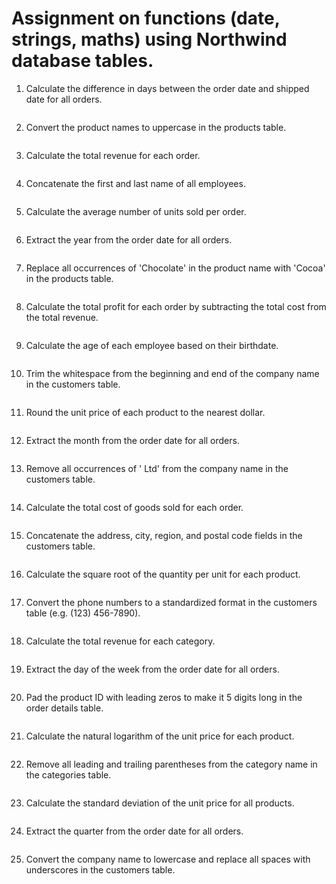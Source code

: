 # Assignment on functions (date, strings, maths) using Northwind database tables.

1. Calculate the difference in days between the order date and shipped date for all orders.

    ```sql

    ```

2. Convert the product names to uppercase in the products table.

    ```sql

    ```

3. Calculate the total revenue for each order.

    ```sql

    ```

4. Concatenate the first and last name of all employees.

    ```sql

    ```

5. Calculate the average number of units sold per order.

    ```sql

    ```

6. Extract the year from the order date for all orders.

    ```sql

    ```

7. Replace all occurrences of 'Chocolate' in the product name with 'Cocoa' in the products table.

    ```sql

    ```

8. Calculate the total profit for each order by subtracting the total cost from the total revenue.

    ```sql

    ```

9. Calculate the age of each employee based on their birthdate.

    ```sql

    ```

10. Trim the whitespace from the beginning and end of the company name in the customers table.

    ```sql

    ```

11. Round the unit price of each product to the nearest dollar.

    ```sql

    ```

12. Extract the month from the order date for all orders.

    ```sql

    ```

13. Remove all occurrences of ' Ltd' from the company name in the customers table.

    ```sql

    ```

14. Calculate the total cost of goods sold for each order.

    ```sql

    ```

15. Concatenate the address, city, region, and postal code fields in the customers table.

    ```sql

    ```

16. Calculate the square root of the quantity per unit for each product.

    ```sql

    ```

17. Convert the phone numbers to a standardized format in the customers table (e.g. (123) 456-7890).

    ```sql

    ```

18. Calculate the total revenue for each category.

    ```sql

    ```

19. Extract the day of the week from the order date for all orders.

    ```sql

    ```

20. Pad the product ID with leading zeros to make it 5 digits long in the order details table.

    ```sql

    ```

21. Calculate the natural logarithm of the unit price for each product.

    ```sql

    ```

22. Remove all leading and trailing parentheses from the category name in the categories table.

    ```sql

    ```

23. Calculate the standard deviation of the unit price for all products.

    ```sql

    ```

24. Extract the quarter from the order date for all orders.

    ```sql

    ```

25. Convert the company name to lowercase and replace all spaces with underscores in the customers table.

    ```sql

    ```

